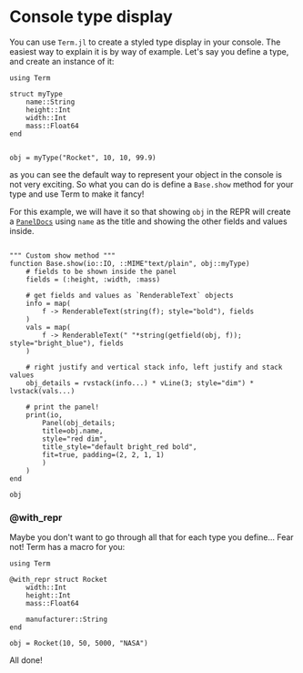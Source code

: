 # Console type display

You can use `Term.jl` to create a styled type display in your console. 
The easiest way to explain it is by way of example.
Let's say you define a type, and create an instance of it:


```@example repr
using Term

struct myType
    name::String
    height::Int
    width::Int
    mass::Float64
end


obj = myType("Rocket", 10, 10, 99.9)
```

as you can see the default way to represent your object in the console is not very exciting. So what you can do is define a `Base.show` method for your type and use Term to make it fancy! 


For this example, we will have it so that showing `obj` in the REPR will create a  [`PanelDocs`](@ref) using `name` as the title and showing the other fields and values inside. 
```@example repr

""" Custom show method """
function Base.show(io::IO, ::MIME"text/plain", obj::myType)
    # fields to be shown inside the panel
    fields = (:height, :width, :mass)

    # get fields and values as `RenderableText` objects
    info = map(
        f -> RenderableText(string(f); style="bold"), fields
    )
    vals = map(
        f -> RenderableText(" "*string(getfield(obj, f)); style="bright_blue"), fields
    )

    # right justify and vertical stack info, left justify and stack values
    obj_details = rvstack(info...) * vLine(3; style="dim") * lvstack(vals...)

    # print the panel!
    print(io, 
        Panel(obj_details; 
        title=obj.name,
        style="red dim",
        title_style="default bright_red bold",
        fit=true, padding=(2, 2, 1, 1)
        )
    )
end

obj
```


### @with_repr

Maybe you don't want to go through all that for each type you define...
Fear not! Term has a macro for you:

```@example
using Term

@with_repr struct Rocket
    width::Int
    height::Int
    mass::Float64
    
    manufacturer::String
end

obj = Rocket(10, 50, 5000, "NASA")
```

All done!